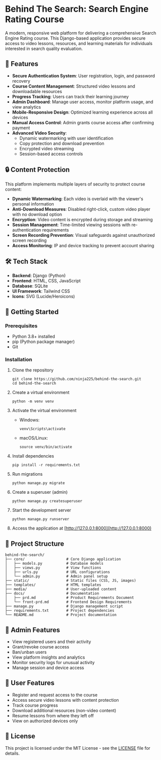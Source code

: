 # Behind The Search: Search Engine Rating Course

A modern, responsive web platform for delivering a comprehensive Search Engine Rating course. This Django-based application provides secure access to video lessons, resources, and learning materials for individuals interested in search quality evaluation.

## 🌟 Features

- **Secure Authentication System**: User registration, login, and password recovery
- **Course Content Management**: Structured video lessons and downloadable resources
- **Progress Tracking**: Users can track their learning journey
- **Admin Dashboard**: Manage user access, monitor platform usage, and view analytics
- **Mobile-Responsive Design**: Optimized learning experience across all devices
- **Manual Access Control**: Admin grants course access after confirming payment
- **Advanced Video Security**:
  - Dynamic watermarking with user identification
  - Copy protection and download prevention
  - Encrypted video streaming
  - Session-based access controls

## 🔒 Content Protection

This platform implements multiple layers of security to protect course content:

- **Dynamic Watermarking**: Each video is overlaid with the viewer's personal information
- **Anti-Download Measures**: Disabled right-click, custom video player with no download option
- **Encryption**: Video content is encrypted during storage and streaming
- **Session Management**: Time-limited viewing sessions with re-authentication requirements
- **Screen Recording Prevention**: Visual safeguards against unauthorized screen recording
- **Access Monitoring**: IP and device tracking to prevent account sharing

## 🛠️ Tech Stack

- **Backend**: Django (Python)
- **Frontend**: HTML, CSS, JavaScript
- **Database**: SQLite
- **UI Framework**: Tailwind CSS
- **Icons**: SVG (Lucide/Heroicons)

## 🚀 Getting Started

### Prerequisites

- Python 3.8+ installed
- pip (Python package manager)
- Git

### Installation

1. Clone the repository

   ```
   git clone https://github.com/ninja225/behind-the-search.git
   cd behind-the-search
   ```

2. Create a virtual environment

   ```
   python -m venv venv
   ```

3. Activate the virtual environment

   - Windows:
     ```
     venv\Scripts\activate
     ```
   - macOS/Linux:
     ```
     source venv/bin/activate
     ```

4. Install dependencies

   ```
   pip install -r requirements.txt
   ```

5. Run migrations

   ```
   python manage.py migrate
   ```

6. Create a superuser (admin)

   ```
   python manage.py createsuperuser
   ```

7. Start the development server

   ```
   python manage.py runserver
   ```

8. Access the application at [http://127.0.0.1:8000](http://127.0.0.1:8000)

## 📂 Project Structure

```
behind-the-search/
├── core/                   # Core Django application
│   ├── models.py           # Database models
│   ├── views.py            # View functions
│   ├── urls.py             # URL configurations
│   └── admin.py            # Admin panel setup
├── static/                 # Static files (CSS, JS, images)
├── templates/              # HTML templates
├── media/                  # User-uploaded content
├── docs/                   # Documentation
│   ├── prd.md              # Product Requirements Document
│   └── front-prd.md        # Frontend Design Requirements
├── manage.py               # Django management script
├── requirements.txt        # Project dependencies
└── README.md               # Project documentation
```

## 👥 Admin Features

- View registered users and their activity
- Grant/revoke course access
- Ban/unban users
- View platform insights and analytics
- Monitor security logs for unusual activity
- Manage session and device access

## 👤 User Features

- Register and request access to the course
- Access secure video lessons with content protection
- Track course progress
- Download additional resources (non-video content)
- Resume lessons from where they left off
- View on authorized devices only

## 📝 License

This project is licensed under the MIT License - see the [LICENSE](LICENSE) file for details.
